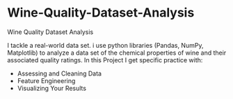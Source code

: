 # Wine-Quality-Dataset-Analysis
Wine Quality Dataset Analysis

I tackle a real-world data set. i use python libraries (Pandas, NumPy, Matplotlib) to analyze a data set of the chemical properties of wine and their associated quality ratings. In this Project I get specific practice with:

* Assessing and Cleaning Data
* Feature Engineering
* Visualizing Your Results
